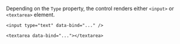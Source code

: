 Depending on the `Type` property, the control renders either `<input>` or `<textarea>` element.

```DOTHTML
<input type="text" data-bind="..." />

<textarea data-bind="..."></textarea>
```